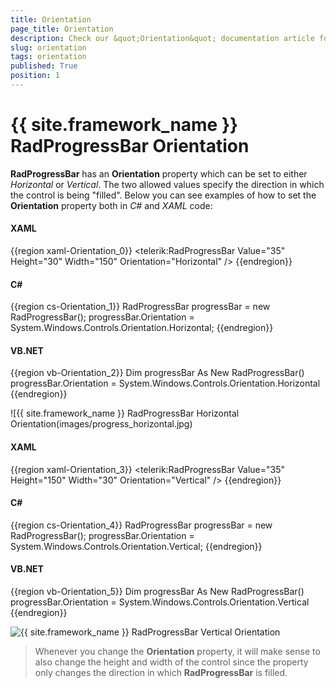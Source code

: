 ```yaml
---
title: Orientation
page_title: Orientation
description: Check our &quot;Orientation&quot; documentation article for the RadProgressBar {{ site.framework_name }} control.
slug: orientation
tags: orientation
published: True
position: 1
---
```


# {{ site.framework_name }} RadProgressBar Orientation

__RadProgressBar__ has an __Orientation__ property which can be set to either *Horizontal* or *Vertical*. The two allowed values specify the direction in which the control is being "filled". Below you can see examples of how to set the __Orientation__ property both in *C#* and *XAML* code:

#### __XAML__
{{region xaml-Orientation_0}}
	<telerik:RadProgressBar Value="35" Height="30" Width="150" Orientation="Horizontal" />
{{endregion}}

#### __C#__
{{region cs-Orientation_1}}
	RadProgressBar progressBar = new RadProgressBar();
	progressBar.Orientation = System.Windows.Controls.Orientation.Horizontal;
{{endregion}}

#### __VB.NET__
{{region vb-Orientation_2}}
	Dim progressBar As New RadProgressBar()
	progressBar.Orientation = System.Windows.Controls.Orientation.Horizontal
{{endregion}}

![{{ site.framework_name }} RadProgressBar Horizontal Orientation(images/progress_horizontal.jpg)


#### __XAML__
{{region xaml-Orientation_3}}
	<telerik:RadProgressBar Value="35" Height="150" Width="30" Orientation="Vertical" />
{{endregion}}

#### __C#__
{{region cs-Orientation_4}}
	RadProgressBar progressBar = new RadProgressBar();
	progressBar.Orientation = System.Windows.Controls.Orientation.Vertical;
{{endregion}}

#### __VB.NET__
{{region vb-Orientation_5}}
	Dim progressBar As New RadProgressBar()
	progressBar.Orientation = System.Windows.Controls.Orientation.Vertical
{{endregion}}	

![{{ site.framework_name }} RadProgressBar Vertical Orientation](images/progress_vertical.jpg)

>Whenever you change the __Orientation__ property, it will make sense to also change the height and width of the control since the property only changes the direction in which __RadProgressBar__ is filled.